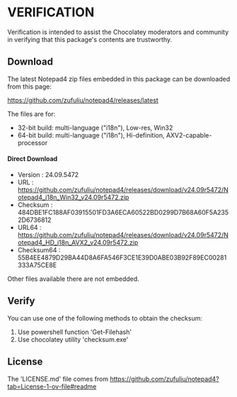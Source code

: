 # VERIFICATION
Verification is intended to assist the Chocolatey moderators and community in verifying that this package's contents are trustworthy.

## Download
The latest Notepad4 zip files embedded in this package can be downloaded from this page:

https://github.com/zufuliu/notepad4/releases/latest

The files are for:

- 32-bit build:  multi-language ("i18n"), Low-res, Win32
- 64-bit build:  multi-language ("i18n"), Hi-definition, AXV2-capable-processor

#### Direct Download
- Version    : 24.09.5472
- URL        : https://github.com/zufuliu/notepad4/releases/download/v24.09r5472/Notepad4_i18n_Win32_v24.09r5472.zip
- Checksum   : 484DBE1FC188AF03915501FD3A6ECA60522BD0299D7B68A60F5A2352D6736812
- URL64      : https://github.com/zufuliu/notepad4/releases/download/v24.09r5472/Notepad4_HD_i18n_AVX2_v24.09r5472.zip
- Checksum64 : 55B4EE4879D29BA44D8A6FA546F3CE1E39D0ABE03B92F89EC00281333A75CE8E

Other files available there are not embedded.


## Verify
You can use one of the following methods to obtain the checksum:
1. Use powershell function 'Get-Filehash'
2. Use chocolatey utility 'checksum.exe'


## License
The 'LICENSE.md' file comes from https://github.com/zufuliu/notepad4?tab=License-1-ov-file#readme
